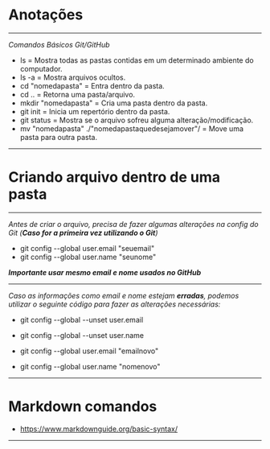 # Anotações
___________________________________________________________________________________

*Comandos Básicos Git/GitHub*

* ls = Mostra todas as pastas contidas em um determinado ambiente do computador.
* ls -a = Mostra arquivos ocultos.
* cd "nomedapasta" = Entra dentro da pasta.
* cd .. = Retorna uma pasta/arquivo.
* mkdir "nomedapasta" = Cria uma pasta dentro da pasta.
* git init = Inicia um repertório dentro da pasta.
* git status = Mostra se o arquivo sofreu alguma alteração/modificação.
* mv "nomedapasta" ./"nomedapastaquedesejamover"/ = Move uma pasta para outra pasta.
___________________________________________________________________________________

# Criando arquivo dentro de uma pasta
___________________________________________________________________________________

*Antes de criar o arquivo, precisa de fazer algumas alterações na config do Git (**Caso for a primeira vez utilizando o Git**)*

* git config --global user.email "seuemail"
* git config --global user.name "seunome"

***Importante usar mesmo email e nome usados no GitHub***

___________________________________________________________________________________

 *Caso as informações como email e nome estejam ***erradas***, podemos utilizar o seguinte código para fazer as alterações necessárias:*
 
 * git config --global --unset user.email
 * git config --global --unset user.name

* git config --global user.email "emailnovo"
* git config --global user.name "nomenovo"

___________________________________________________________________________________

# Markdown comandos

* <https://www.markdownguide.org/basic-syntax/>
 
___________________________________________________________________________________
